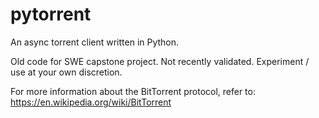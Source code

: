 # pytorrent

An async torrent client written in Python.

Old code for SWE capstone project. Not recently validated. Experiment / use at your own discretion.

For more information about the BitTorrent protocol, refer to: https://en.wikipedia.org/wiki/BitTorrent
